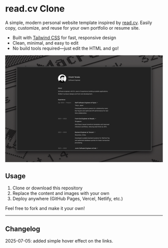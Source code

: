 # read.cv Clone

A simple, modern personal website template inspired by [read.cv](https://read.cv). Easily copy, customize, and reuse for your own portfolio or resume site.

- Built with [Tailwind CSS](https://tailwindcss.com) for fast, responsive design
- Clean, minimal, and easy to edit
- No build tools required—just edit the HTML and go!

![Preview](images/preview.jpg)

## Usage

1. Clone or download this repository
2. Replace the content and images with your own
3. Deploy anywhere (GitHub Pages, Vercel, Netlify, etc.)

Feel free to fork and make it your own! 

---

## Changelog 
2025-07-05: added simple hover effect on the links. 
